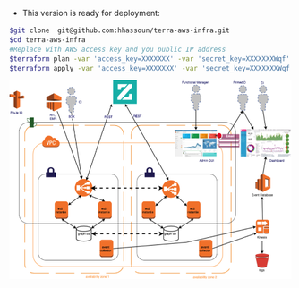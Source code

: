 - This version is ready for deployment:

```sh
$git clone  git@github.com:hhassoun/terra-aws-infra.git
$cd terra-aws-infra
#Replace with AWS access key and you public IP address
$terraform plan -var 'access_key=XXXXXXX' -var 'secret_key=XXXXXXXWqf' -var 'myip=127.0.0.1'
$terraform apply -var 'access_key=XXXXXXX' -var 'secret_key=XXXXXXXWqf' -var 'myip=127.0.0.1'
```
![Alt text](/ebeanstalkapp.png?raw=true "App Diagram")
